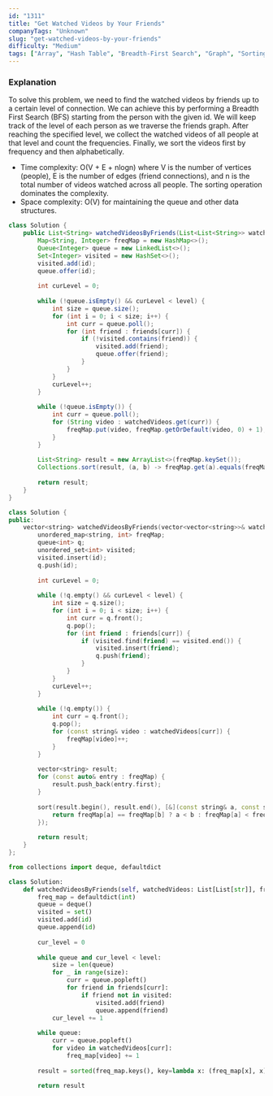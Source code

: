 ```yaml
---
id: "1311"
title: "Get Watched Videos by Your Friends"
companyTags: "Unknown"
slug: "get-watched-videos-by-your-friends"
difficulty: "Medium"
tags: ["Array", "Hash Table", "Breadth-First Search", "Graph", "Sorting"]
---
```


### Explanation

To solve this problem, we need to find the watched videos by friends up to a certain level of connection. We can achieve this by performing a Breadth First Search (BFS) starting from the person with the given id. We will keep track of the level of each person as we traverse the friends graph. After reaching the specified level, we collect the watched videos of all people at that level and count the frequencies. Finally, we sort the videos first by frequency and then alphabetically.

- Time complexity: O(V + E + nlogn) where V is the number of vertices (people), E is the number of edges (friend connections), and n is the total number of videos watched across all people. The sorting operation dominates the complexity.
- Space complexity: O(V) for maintaining the queue and other data structures.
```java
class Solution {
    public List<String> watchedVideosByFriends(List<List<String>> watchedVideos, int[][] friends, int id, int level) {
        Map<String, Integer> freqMap = new HashMap<>();
        Queue<Integer> queue = new LinkedList<>();
        Set<Integer> visited = new HashSet<>();
        visited.add(id);
        queue.offer(id);
        
        int curLevel = 0;
        
        while (!queue.isEmpty() && curLevel < level) {
            int size = queue.size();
            for (int i = 0; i < size; i++) {
                int curr = queue.poll();
                for (int friend : friends[curr]) {
                    if (!visited.contains(friend)) {
                        visited.add(friend);
                        queue.offer(friend);
                    }
                }
            }
            curLevel++;
        }
        
        while (!queue.isEmpty()) {
            int curr = queue.poll();
            for (String video : watchedVideos.get(curr)) {
                freqMap.put(video, freqMap.getOrDefault(video, 0) + 1);
            }
        }
        
        List<String> result = new ArrayList<>(freqMap.keySet());
        Collections.sort(result, (a, b) -> freqMap.get(a).equals(freqMap.get(b)) ? a.compareTo(b) : freqMap.get(a) - freqMap.get(b));
        
        return result;
    }
}
```

```cpp
class Solution {
public:
    vector<string> watchedVideosByFriends(vector<vector<string>>& watchedVideos, vector<vector<int>>& friends, int id, int level) {
        unordered_map<string, int> freqMap;
        queue<int> q;
        unordered_set<int> visited;
        visited.insert(id);
        q.push(id);
        
        int curLevel = 0;
        
        while (!q.empty() && curLevel < level) {
            int size = q.size();
            for (int i = 0; i < size; i++) {
                int curr = q.front();
                q.pop();
                for (int friend : friends[curr]) {
                    if (visited.find(friend) == visited.end()) {
                        visited.insert(friend);
                        q.push(friend);
                    }
                }
            }
            curLevel++;
        }
        
        while (!q.empty()) {
            int curr = q.front();
            q.pop();
            for (const string& video : watchedVideos[curr]) {
                freqMap[video]++;
            }
        }
        
        vector<string> result;
        for (const auto& entry : freqMap) {
            result.push_back(entry.first);
        }
        
        sort(result.begin(), result.end(), [&](const string& a, const string& b) {
            return freqMap[a] == freqMap[b] ? a < b : freqMap[a] < freqMap[b];
        });
        
        return result;
    }
};
```

```python
from collections import deque, defaultdict

class Solution:
    def watchedVideosByFriends(self, watchedVideos: List[List[str]], friends: List[List[int]], id: int, level: int) -> List[str]:
        freq_map = defaultdict(int)
        queue = deque()
        visited = set()
        visited.add(id)
        queue.append(id)
        
        cur_level = 0
        
        while queue and cur_level < level:
            size = len(queue)
            for _ in range(size):
                curr = queue.popleft()
                for friend in friends[curr]:
                    if friend not in visited:
                        visited.add(friend)
                        queue.append(friend)
            cur_level += 1
        
        while queue:
            curr = queue.popleft()
            for video in watchedVideos[curr]:
                freq_map[video] += 1
        
        result = sorted(freq_map.keys(), key=lambda x: (freq_map[x], x))
        
        return result
```